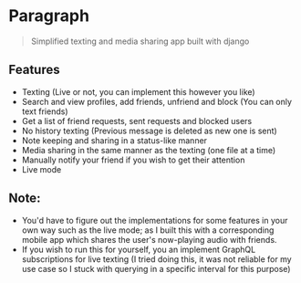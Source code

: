 # Paragraph
> Simplified texting and media sharing app built with django

## Features

- Texting (Live or not, you can implement this however you like)
- Search and view profiles, add friends, unfriend and block (You can only text friends)
- Get a list of friend requests, sent requests and blocked users
- No history texting (Previous message is deleted as new one is sent)
- Note keeping and sharing in a status-like manner
- Media sharing in the same manner as the texting (one file at a time)
- Manually notify your friend if you wish to get their attention
- Live mode

## Note:
- You'd have to figure out the implementations for some features in your own way such as the live mode; as I built this with a corresponding mobile app which shares the user's now-playing audio with friends.
- If you wish to run this for yourself, you an implement GraphQL subscriptions for live texting (I tried doing this, it was not reliable for my use case so I stuck with querying in a specific interval for this purpose)

